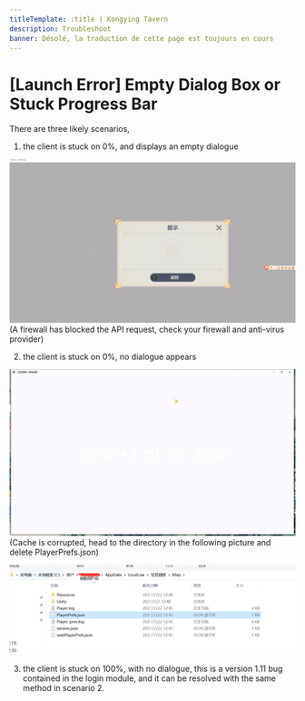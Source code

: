 ```yaml
---
titleTemplate: :title | Kongying Tavern
description: Troubleshoot
banner: Désolé, la traduction de cette page est toujours en cours
---
```


[文：【无法打开】空窗提示或卡进度条]: # 'https://support.qq.com/products/321980/faqs/99662'

# [Launch Error] Empty Dialog Box or Stuck Progress Bar

There are three likely scenarios,

1. the client is stuck on 0%, and displays an empty dialogue

![](/imgs/fr/manual/launcherror/1.png)
(A firewall has blocked the API request, check your firewall and anti-virus provider)

2. the client is stuck on 0%, no dialogue appears

![](/imgs/fr/manual/launcherror/2.jpeg)
(Cache is corrupted, head to the directory in the following picture and delete PlayerPrefs.json)

![](/imgs/fr/manual/launcherror/3.png)

3. the client is stuck on 100%, with no dialogue, this is a version 1.11 bug contained in the login module, and it can be resolved with the same method in scenario 2.
